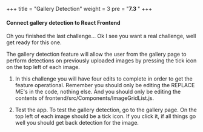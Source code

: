 
+++
title = "Gallery Detection"
weight = 3
pre = "<b>7.3 </b>"
+++

#### Connect gallery detection to React Frontend

Oh you finished the last challenge... Ok I see you want a real challenge, well get ready for this one. 

The gallery detection feature will allow the user from the gallery page to perform detections on previously uploaded images by pressing the tick icon on the top left of each image. 

1. In this challenge you will have four edits to complete in order to get the feature operational. Remember you should only be editing the REPLACE ME's in the code, nothing else. And you should only be editing the contents of frontend/src/Components/ImageGridList.js.

2. Test the app. To test the gallery detection, go to the gallery page. On the top left of each image should be a tick icon. If you click it, if all things go well you should get back detection for the image.
